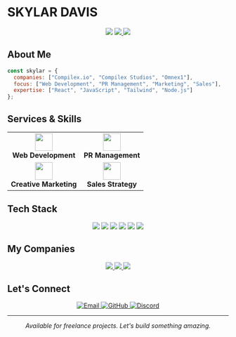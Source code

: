 # SKYLAR DAVIS

<div align="center">
  
  <img src="https://readme-typing-svg.herokuapp.com/?lines=Web+Developer;Digital+Strategist;Entrepreneur&font=Fira%20Code&center=true&width=380&height=50">
  
  <a href="https://compilex.io">
    <img src="https://img.shields.io/badge/COMPILEX.IO-4285F4?style=for-the-badge&logo=googlechrome&logoColor=white"/>
  </a>
  <a href="https://github.com/sforskeezy">
    <img src="https://img.shields.io/badge/AVAILABLE_FOR_HIRE-2ecc71?style=for-the-badge&logo=upwork&logoColor=white"/>
  </a>
  
</div>

## About Me

```javascript
const skylar = {
  companies: ["Compilex.io", "Compilex Studios", "Omnex1"],
  focus: ["Web Development", "PR Management", "Marketing", "Sales"],
  expertise: ["React", "JavaScript", "Tailwind", "Node.js"]
};
```

## Services & Skills

<div align="center">
  <table>
    <tr>
      <td align="center">
        <img height="40px" src="https://cdn.jsdelivr.net/gh/devicons/devicon/icons/react/react-original.svg"/>
        <br><strong>Web Development</strong>
      </td>
      <td align="center">
        <img height="40px" src="https://img.icons8.com/color/452/commercial-development.png"/>
        <br><strong>PR Management</strong>
      </td>
    </tr>
    <tr>
      <td align="center">
        <img height="40px" src="https://img.icons8.com/external-flatart-icons-flat-flatarticons/64/external-marketing-digital-marketing-flatart-icons-flat-flatarticons-1.png"/>
        <br><strong>Creative Marketing</strong>
      </td>
      <td align="center">
        <img height="40px" src="https://img.icons8.com/external-phatplus-lineal-color-phatplus/64/external-sales-business-and-management-phatplus-lineal-color-phatplus.png"/>
        <br><strong>Sales Strategy</strong>
      </td>
    </tr>
  </table>
</div>

## Tech Stack

<div align="center">
  <img src="https://img.shields.io/badge/-React-61DAFB?style=for-the-badge&logo=react&logoColor=black" />
  <img src="https://img.shields.io/badge/-JavaScript-F7DF1E?style=for-the-badge&logo=javascript&logoColor=black" />
  <img src="https://img.shields.io/badge/-HTML5-E34F26?style=for-the-badge&logo=html5&logoColor=white" />
  <img src="https://img.shields.io/badge/-CSS3-1572B6?style=for-the-badge&logo=css3&logoColor=white" />
  <img src="https://img.shields.io/badge/-Tailwind-38B2AC?style=for-the-badge&logo=tailwind-css&logoColor=white" />
  <img src="https://img.shields.io/badge/-Node.js-339933?style=for-the-badge&logo=node.js&logoColor=white" />
</div>

## My Companies

<div align="center">
  <a href="https://compilex.io">
    <img src="https://img.shields.io/badge/🌐_COMPILEX.IO-000000?style=for-the-badge&labelColor=4285F4"/>
  </a>
  <a href="#">
    <img src="https://img.shields.io/badge/🎨_COMPILEX_STUDIOS-000000?style=for-the-badge&labelColor=2ecc71"/>
  </a>
  <a href="#">
    <img src="https://img.shields.io/badge/🤖_OMNEX1-000000?style=for-the-badge&labelColor=e74c3c"/>
  </a>
</div>

## Let's Connect

<div align="center">
  <a href="mailto:skeezy851@gmail.com">
    <img src="https://img.shields.io/badge/Email-D14836?style=for-the-badge&logo=gmail&logoColor=white" alt="Email"/>
  </a>
  <a href="https://github.com/sforskeezy">
    <img src="https://img.shields.io/badge/GitHub-181717?style=for-the-badge&logo=github&logoColor=white" alt="GitHub"/>
  </a>
  <a href="https://discordapp.com/users/1212160931807629357/">
    <img src="https://img.shields.io/badge/Discord-5865F2?style=for-the-badge&logo=discord&logoColor=white" alt="Discord"/>
  </a>
</div>

---

<div align="center">
  <i>Available for freelance projects. Let's build something amazing.</i>
</div>
